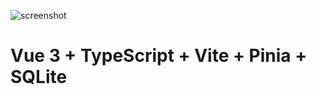 
![screenshot](https://raw.githubusercontent.com/TheNasheim/The-DM-Mimic/master/src/assets/The-DM-Mimic.png)

# Vue 3 + TypeScript + Vite + Pinia + SQLite

